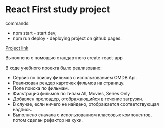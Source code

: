 # React First study project

commands:
* npm start - start dev;
* npm run deploy - deploying project on github pages.

[Project link](https://ars28fox.github.io/react-First-project/)

Выполнено с помощью стандартного create-react-app

В ходе учебного проекта было реализовано:

* Сервис по поиску фильмов с использованием OMDB Api. 
* Реализован рендер карточек фильмов на страницу.
* Поле поиска по фильмам.
* Фильтрация фильмов по типам All, Movies, Series Only
* Добавлен прелоадер, отображающийся в течение загрузки.
* В случае, если ничего не найдено, отображается соответствующая надпись.
* Выполнено сначала с использованием классовых компонентов, потом сделан рефактор на хуки.

